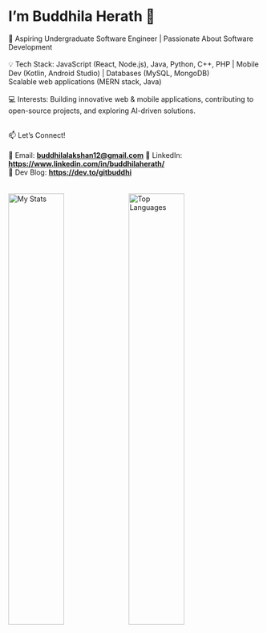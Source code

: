 # I’m Buddhila Herath 👋

🚀 Aspiring Undergraduate Software Engineer | Passionate About Software Development
<br>
<br>💡 Tech Stack: JavaScript (React, Node.js), Java, Python, C++, PHP | Mobile Dev (Kotlin, Android Studio) | Databases (MySQL, MongoDB)<br> Scalable web applications (MERN stack, Java)<br><br>
💻 Interests: Building innovative web & mobile applications, contributing to open-source projects, and exploring AI-driven solutions.<br><br>

📫 Let’s Connect!<br><br>
📧 Email: **buddhilalakshan12@gmail.com**
🔗 LinkedIn: **https://www.linkedin.com/in/buddhilaherath/** <br>
📝 Dev Blog: **https://dev.to/gitbuddhi**
<br><br>
<br><img alt="My Stats" align="left" width="47%" src="https://github-readme-stats.vercel.app/api?username=gitbuddhila"/>
<img alt="Top Languages" align="left" width="47%" src="https://github-readme-stats.vercel.app/api/top-langs/?username=gitbuddhila&layout=compact"/>
